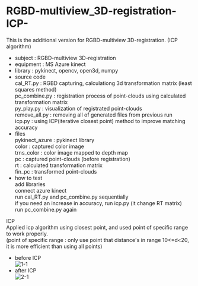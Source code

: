 # RGBD-multiview_3D-registration-ICP-
This is the additional version for RGBD-multiview 3D-registration. (ICP algorithm)

- subject : RGBD-multiview 3D-registration
- equipment : MS Azure kinect
- library : pykinect, opencv, open3d, numpy
- source code\
  cal_RT.py : RGBD capturing, calculationg 3d transformation matrix (least squares method)\
  pc_combine.py : registration process of point-clouds using calculated transformation matrix\
  py_play.py : visualization of registrated point-clouds\
  remove_all.py : removing all of generated files from previous run\
  icp.py : using ICP(iterative closest point) method to improve matching accuracy
- files\
  pykinect_azure : pykinect library\
  color : captured color image\
  trns_color : color image mapped to depth map\
  pc : captured point-clouds (before registration)\
  rt : calculated transformation matrix\
  fin_pc : transformed point-clouds
 - how to test\
  add libraries\
  connect azure kinect\
  run cal_RT.py and pc_combine.py sequentially\
  if you need an increase in accuracy, run icp.py (it change RT matrix)\
  run pc_combine.py again
  
ICP\
  Applied icp algorithm using closest point, and used point of specific range to work properly.\
  (point of specific range : only use point that distance's in range 10<=d<20, it is more efficient than using all points)


- before ICP\
![1-1](https://user-images.githubusercontent.com/83062612/213607751-38c34c2d-752a-491c-87a6-faad0254d4c1.PNG)
- after ICP\
![2-1](https://user-images.githubusercontent.com/83062612/213607773-1c42230a-afc2-40fc-bc86-a4b81658f7fb.PNG)
